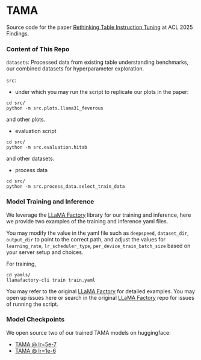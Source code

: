 # TAMA

Source code for the paper [Rethinking Table Instruction Tuning](www.google.com) at ACL 2025 Findings.


### Content of This Repo
`datasets`: Processed data from existing table understanding benchmarks, our combined datasets for hyperparameter exploration.

`src`: 
- under which you may run the script to replicate our plots in the paper: 
```
cd src/
python -m src.plots.llama31_feverous
```
and other plots.

- evaluation script 
```
cd src/
python -m src.evaluation.hitab
```
and other datasets.

- process data
```
cd src/
python -m src.process_data.select_train_data
```

### Model Training and Inference

We leverage the [LLaMA Factory](https://github.com/hiyouga/LLaMA-Factory) library for our training and inference, here we provide two examples of the training and inference yaml files.

You may modify the value in the yaml file such as `deepspeed`, `dataset_dir`, `output_dir` to point to the correct path, and adjust the values for `learning_rate`, `lr_scheduler_type`, `per_device_train_batch_size` based on your server setup and choices.

For training,
```
cd yamls/
llamafactory-cli train train.yaml
```

You may refer to the original [LLaMA Factory](https://github.com/hiyouga/LLaMA-Factory) for detailed examples.
You may open up issues here or search in the original [LLaMA Factory](https://github.com/hiyouga/LLaMA-Factory) repo for issues of running the script.

### Model Checkpoints

We open source two of our trained TAMA models on huggingface:

- [TAMA @ lr=5e-7](https://huggingface.co/dnaihao/tama-5e-7)
- [TAMA @ lr=1e-6](https://huggingface.co/dnaihao/tama-1e-6)

